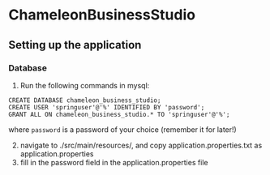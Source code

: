 # ChameleonBusinessStudio

## Setting up the application

### Database

1. Run the following commands in mysql:

```
CREATE DATABASE chameleon_business_studio;
CREATE USER 'springuser'@'%' IDENTIFIED BY 'password';
GRANT ALL ON chameleon_business_studio.* TO 'springuser'@'%';
```

where ```password``` is a password of your choice (remember it for later!)

2. navigate to ./src/main/resources/, and copy application.properties.txt as application.properties
3. fill in the password field in the application.properties file